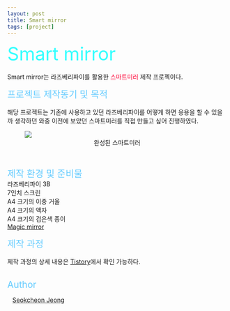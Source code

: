 ```yaml
---
layout: post
title: Smart mirror
tags: [project]
---
```


<span style="font-size:3em; color:#33FFFF;">Smart mirror</span>
<br>     
Smart mirror는  라즈베리파이를 활용한
<span style="font-size:1em; color:#FF0033;">스마트미러</span> 
제작 프로젝이다.
<br>

<span style="font-size:1.5em; color:#66CCFF;">프로젝트 제작동기 및 목적</span>    
<br>
해당 프로젝트는 기존에 사용하고 있던 라즈베리파이를 어떻게 하면 응용을 할 수 있을까 생각하던 와중 이전에 보았던 스마트미러를 직접 만들고 싶어 진행하였다.
<figure>
    <img src="https://user-images.githubusercontent.com/92027143/184171480-6fc35d3d-cf78-447d-8467-44754d3c12b5.jpg">
    <div style="text-align:center">
        <figcaption>
            완성된 스마트미러
        </figcaption>
    </div>
</figure>
<br>

<span style="font-size:1.5em; color:#66CCFF;">제작 환경 및 준비물</span>
<br>
라즈베리파이 3B   
7인치 스크린   
A4 크기의 이중 거울   
A4 크기의 액자   
A4 크기의 검은색 종이   
<a href="https://docs.magicmirror.builders/">Magic mirror</a>
<br>

<span style="font-size:1.5em; color:#66CCFF;">제작 과정</span>
<br>
<br>
제작 과정의 상세 내용은 <a href="https://passing-story.tistory.com/entry/%EC%8A%A4%EB%A7%88%ED%8A%B8%EB%AF%B8%EB%9F%AC-%EB%9D%BC%EC%A6%88%EB%B2%A0%EB%A6%AC%ED%8C%8C%EC%9D%B4%EB%A5%BC-%ED%99%9C%EC%9A%A9%ED%95%9C-%EC%8A%A4%EB%A7%88%ED%8A%B8%EB%AF%B8%EB%9F%AC-%EB%A7%8C%EB%93%A4%EA%B8%B0-%EC%A0%9C%EC%9E%91-%EA%B3%84%EA%B8%B0-%EB%B0%8F-%EC%A4%80%EB%B9%84%EB%AC%BC">Tistory</a>에서 확인 가능하다.
<br>
<br>

<span style="font-size:1.5em; color:#66CCFF;">Author</span>
<p>
<div>
   <a href="https://accio3014.github.io/">Seokcheon Jeong</a>
</div>
</p>
